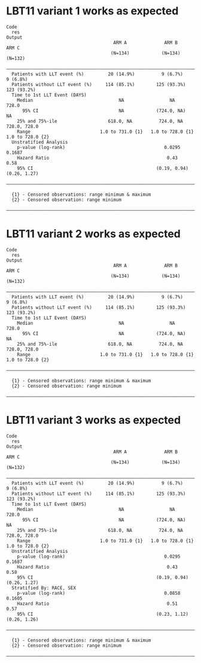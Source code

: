 # LBT11 variant 1 works as expected

    Code
      res
    Output
                                            ARM A              ARM B              ARM C      
                                           (N=134)            (N=134)            (N=132)     
      ———————————————————————————————————————————————————————————————————————————————————————
      Patients with LLT event (%)         20 (14.9%)          9 (6.7%)           9 (6.8%)    
      Patients without LLT event (%)     114 (85.1%)        125 (93.3%)        123 (93.2%)   
      Time to 1st LLT Event (DAYS)                                                           
        Median                                NA                 NA               728.0      
          95% CI                              NA            (724.0, NA)             NA       
        25% and 75%-ile                   618.0, NA          724.0, NA         728.0, 728.0  
        Range                          1.0 to 731.0 {1}   1.0 to 728.0 {1}   1.0 to 728.0 {2}
      Unstratified Analysis                                                                  
        p-value (log-rank)                                     0.0295             0.1687     
        Hazard Ratio                                            0.43               0.58      
        95% CI                                              (0.19, 0.94)       (0.26, 1.27)  
      ———————————————————————————————————————————————————————————————————————————————————————
      
      {1} - Censored observations: range minimum & maximum
      {2} - Censored observation: range minimum
      ———————————————————————————————————————————————————————————————————————————————————————
      

# LBT11 variant 2 works as expected

    Code
      res
    Output
                                            ARM A              ARM B              ARM C      
                                           (N=134)            (N=134)            (N=132)     
      ———————————————————————————————————————————————————————————————————————————————————————
      Patients with LLT event (%)         20 (14.9%)          9 (6.7%)           9 (6.8%)    
      Patients without LLT event (%)     114 (85.1%)        125 (93.3%)        123 (93.2%)   
      Time to 1st LLT Event (DAYS)                                                           
        Median                                NA                 NA               728.0      
          95% CI                              NA            (724.0, NA)             NA       
        25% and 75%-ile                   618.0, NA          724.0, NA         728.0, 728.0  
        Range                          1.0 to 731.0 {1}   1.0 to 728.0 {1}   1.0 to 728.0 {2}
      ———————————————————————————————————————————————————————————————————————————————————————
      
      {1} - Censored observations: range minimum & maximum
      {2} - Censored observation: range minimum
      ———————————————————————————————————————————————————————————————————————————————————————
      

# LBT11 variant 3 works as expected

    Code
      res
    Output
                                            ARM A              ARM B              ARM C      
                                           (N=134)            (N=134)            (N=132)     
      ———————————————————————————————————————————————————————————————————————————————————————
      Patients with LLT event (%)         20 (14.9%)          9 (6.7%)           9 (6.8%)    
      Patients without LLT event (%)     114 (85.1%)        125 (93.3%)        123 (93.2%)   
      Time to 1st LLT Event (DAYS)                                                           
        Median                                NA                 NA               728.0      
          95% CI                              NA            (724.0, NA)             NA       
        25% and 75%-ile                   618.0, NA          724.0, NA         728.0, 728.0  
        Range                          1.0 to 731.0 {1}   1.0 to 728.0 {1}   1.0 to 728.0 {2}
      Unstratified Analysis                                                                  
        p-value (log-rank)                                     0.0295             0.1687     
        Hazard Ratio                                            0.43               0.58      
        95% CI                                              (0.19, 0.94)       (0.26, 1.27)  
      Stratified By: RACE, SEX                                                               
        p-value (log-rank)                                     0.0858             0.1605     
        Hazard Ratio                                            0.51               0.57      
        95% CI                                              (0.23, 1.12)       (0.26, 1.26)  
      ———————————————————————————————————————————————————————————————————————————————————————
      
      {1} - Censored observations: range minimum & maximum
      {2} - Censored observation: range minimum
      ———————————————————————————————————————————————————————————————————————————————————————
      

